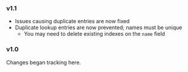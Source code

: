 ### v1.1
- Issues causing duplicate entries are now fixed
- Duplicate lookup entries are now prevented; names must be unique
  - You may need to delete existing indexes on the `name` field

### v1.0
Changes began tracking here.